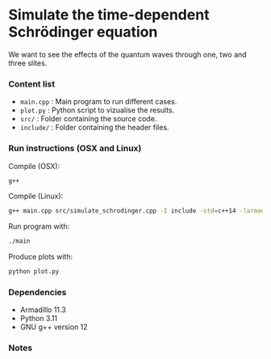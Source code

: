 # Simulate the time-dependent Schrödinger equation
We want to see the effects of the quantum waves through one, two and three slites.

### Content list
- `main.cpp` : Main program to run different cases.
- `plot.py` : Python script to vizualise the results.
- `src/` : Folder containing the source code.
- `include/` : Folder containing the header files.

### Run instructions (OSX and Linux)
Compile (OSX):
```sh
g++
```

Compile (Linux):
```sh
g++ main.cpp src/simulate_schrodinger.cpp -I include -std=c++14 -larmadillo -o main
```

Run program with:
```sh
./main
```

Produce plots with:
```sh
python plot.py
```

### Dependencies
- Armadillo 11.3
- Python 3.11
- GNU g++ version 12

### Notes

